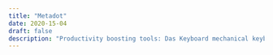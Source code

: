 ```yaml
---
title: "Metadot"
date: 2020-15-04
draft: false
description: "Productivity boosting tools: Das Keyboard mechanical keyboards, Bamzooka recurring checklists, Mojo Helpdesk, & Montastic website monitoring service."
---
```


